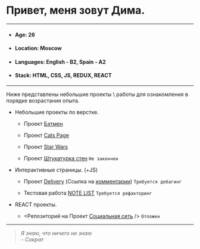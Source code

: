 # Привет, меня зовут Дима.
______
* #### Age: 26
* #### Location: Moscow
* #### Languages: English - B2, Spain - A2
* #### Stack: HTML, CSS, JS, REDUX, REACT
______
Ниже представлены небольшие проекты \ работы для ознакомления в порядке возрастания опыта. 

+ Небольшие проекты по верстке.

    - Проект [Бэтмен][1]

    - Проект [Cats Page][2]

    - Проект [Star Wars][3]
    
    - Проект [Штукатурка стен][7]  `Не закончен`
    
+ Интерактивные страницы. (+JS)

    - Проект [Delivery][4] (Ссылка на [комментарии][5])  `Требуется дебагинг`
    
    - Тестовая работа [NOTE LIST][8]  `Требуется рефакторинг`
    
+ REACT проекты.

    - <Репозиторий на Проект [Социальная сеть][6]  /> `Отложен`

_____
 >*Я знаю, что ничего не знаю*  
                    *- Сократ*
                    
                                        
  


[1]: https://r8nes.github.io/batman_page/     "Верстка страницы 'Промо к фильму Бэтмен 2021'"
[2]: https://r8nes.github.io/cats_page/      "Верстка страницы с кошками - тестируем Bootstrap"
[3]: https://r8nes.github.io/star_wars_9_page/      "Верстка страницы 'Промо к фильму Star Wars. Скайуокер. Восход'"
[4]: https://r8nes.github.io/delivery/     "Delivery - сайт для заказа еды"
[5]: https://github.com/r8nes/delivery/blob/master/README.md      "Ссылка на README.md"
[6]: https://github.com/r8nes/social_page     "Социальная сеть"
[7]: https://r8nes.github.io/dry_wall_project/     "Верстка страницы 'ГИПСОЛИТ штукатурка стен'"
[8]: https://r8nes.github.io/test_work/     "Одна из тестовых работ работодателя"
